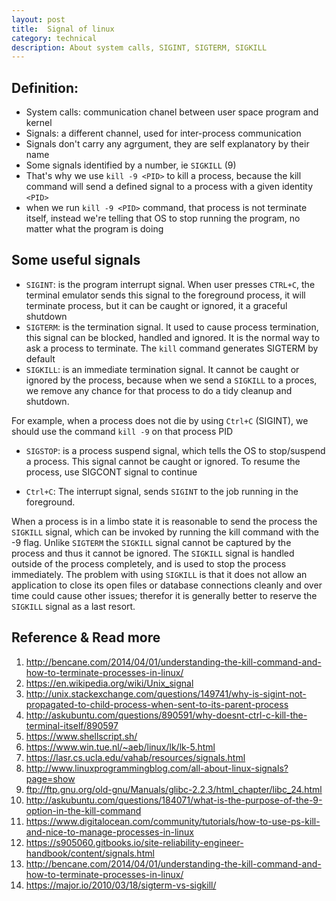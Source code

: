 ```yaml
---
layout: post
title:  Signal of linux
category: technical 
description: About system calls, SIGINT, SIGTERM, SIGKILL
---
```


## Definition:

- System calls: communication chanel between user space program and kernel
- Signals: a different channel, used for inter-process communication
- Signals don't carry any agrgument, they are self explanatory by their name
- Some signals identified by a number, ie `SIGKILL` (9)
- That's why we use `kill -9 <PID>` to kill a process, because the kill command will send a defined signal to a process with a given identity `<PID>`
- when we run `kill -9 <PID>` command, that process is not terminate itself, instead we're telling that OS to stop running the program, no matter what the program is doing

<!--description-->

## Some useful signals

- `SIGINT`: is the program interrupt signal. When user presses `CTRL+C`, the terminal emulator sends this signal to the foreground process, it will terminate process, but it can be caught or ignored, it a graceful shutdown
- `SIGTERM`: is the termination signal. It used to cause process termination, this signal can be blocked, handled and ignored. It is the normal way to ask a process to terminate. The `kill` command generates SIGTERM by default
- `SIGKILL`: is an immediate termination signal. It cannot be caught or ignored by the process, because when we send a `SIGKILL` to a proces, we remove any chance for that process to do a tidy cleanup and shutdown. 

For example, when a process does not die by using `Ctrl+C` (SIGINT), we should use the command `kill -9` on that process PID

- `SIGSTOP`: is a process suspend signal, which tells the OS to stop/suspend a process. This signal cannot be caught or ignored. To resume the process, use SIGCONT signal to continue 

- `Ctrl+C`: The interrupt signal, sends `SIGINT` to the job running in the foreground.

When a process is in a limbo state it is reasonable to send the process the `SIGKILL` signal, which can be invoked by running the kill command with the -9 flag. Unlike `SIGTERM` the `SIGKILL` signal cannot be captured by the process and thus it cannot be ignored. The `SIGKILL` signal is handled outside of the process completely, and is used to stop the process immediately. The problem with using `SIGKILL` is that it does not allow an application to close its open files or database connections cleanly and over time could cause other issues; therefor it is generally better to reserve the `SIGKILL` signal as a last resort.

## Reference & Read more
1. http://bencane.com/2014/04/01/understanding-the-kill-command-and-how-to-terminate-processes-in-linux/
2. https://en.wikipedia.org/wiki/Unix_signal
3. http://unix.stackexchange.com/questions/149741/why-is-sigint-not-propagated-to-child-process-when-sent-to-its-parent-process
4. http://askubuntu.com/questions/890591/why-doesnt-ctrl-c-kill-the-terminal-itself/890597
5. https://www.shellscript.sh/
6. https://www.win.tue.nl/~aeb/linux/lk/lk-5.html
7. https://lasr.cs.ucla.edu/vahab/resources/signals.html
8. http://www.linuxprogrammingblog.com/all-about-linux-signals?page=show
9. ftp://ftp.gnu.org/old-gnu/Manuals/glibc-2.2.3/html_chapter/libc_24.html
10. http://askubuntu.com/questions/184071/what-is-the-purpose-of-the-9-option-in-the-kill-command
11. https://www.digitalocean.com/community/tutorials/how-to-use-ps-kill-and-nice-to-manage-processes-in-linux
12. https://s905060.gitbooks.io/site-reliability-engineer-handbook/content/signals.html
13. http://bencane.com/2014/04/01/understanding-the-kill-command-and-how-to-terminate-processes-in-linux/
14. https://major.io/2010/03/18/sigterm-vs-sigkill/


